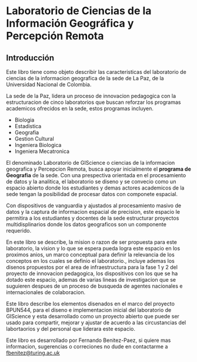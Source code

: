 # Laboratorio de Ciencias de la Información Geográfica y Percepción Remota

## Introducción

Este libro tiene como objeto describir las caracteristicas del laboratorio de ciencias de la informacion geografica de la sede de La Paz, de la Universidad Nacional de Colombia.

La sede de la Paz, lidera un proceso de innovacion pedagogica con la estructuracion de cinco laboratorios que buscan reforzar los programas academicos ofrecidos en la sede, estos programas incluyen.

* Biologia
* Estadistica
* Geografia
* Gestion Cultural
* Ingeniera Biologica
* Ingeniera Mecatronica

El denominado Laboratorio de GIScience o ciencias de la informacion geografica y Percepcion Remota, busca apoyar inicialmente el **programa de Geografia** de la sede. Con una prespectiva orientada en el procesamiento de datos y la analitica, el laboratorio se diseno y se convecio como un espacio abierto donde los estudiantes y demas actores academicos de la sede tengan la posibilidad de procesar datos con componete espacial.

Con dispositivos de vanguardia y ajustados al procesamiento masivo de datos y la captura de informacion espacial de precision, este espacio le permitira a los estudiantes y docentes de la sede estructurar proyectos multidisplinarios donde los datos geograficos son un componente requerido.

En este libro se describe, la mision o razon de ser propuesta para este laboratorio, la vision y lo que se espera pueda logra este espacio en los proximos anios, un marco conceptual para definir la relevancia de los conceptos en los cuales se definio el laboratorio., incluye ademas los disenos propuestos por el area de infraestructura para la fase 1 y 2 del proyecto de innovacion pedagogica, los dispositivos con los que se ha dotado este espacio, ademas de varias lineas de investigacion que se suguieren despues de un proceso de busqueda de agentes nacionales e internacionales de colaboracion.

Este libro describe los elementos disenados en el marco del proyecto BPUN544, para el diseno e implementacion inicial del laboratorio de GIScience y esta desarrollado como un proyecto abierto que puede ser usado para compartir, mejorar y ajustar de acuerdo a las circustancias del labortaorios y del personal que liderara este espacio.

Este libro es desarrollado por Fernando Benitez-Paez, si quiere mas informacion, sugerencias o correciones no dude en contactarme a [fbenitez@turing.ac.uk]()
